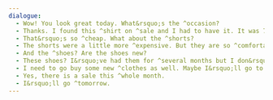 ```yaml
---
dialogue:
  - Wow! You look great today. What&rsquo;s the ^occasion?
  - Thanks. I found this ^shirt on ^sale and I had to have it. It was 75% (seventy-five ^percent) off!
  - That&rsquo;s so ^cheap. What about the ^shorts?
  - The shorts were a little more ^expensive. But they are so ^comfortable. And I like the ^color.
  - And the ^shoes? Are the shoes new?
  - These shoes? I&rsquo;ve had them for ^several months but I don&rsquo;t ^wear them very often so they still look new.
  - I need to go buy some new ^clothes as well. Maybe I&rsquo;ll go to the same place. Is there still a sale?
  - Yes, there is a sale this ^whole month.
  - I&rsquo;ll go ^tomorrow.
---
```

